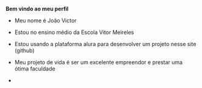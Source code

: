 **Bem vindo ao meu perfil**

- Meu nome é João Victor

-  Estou no ensino médio da Escola Vitor Meireles

-  Estou usando a plataforma alura para desenvolver um projeto nesse site (github)

-  Meu projeto de vida é ser um excelente empreendor e prestar uma ótima faculdade
-  

